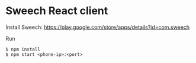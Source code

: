 # Sweech React client

Install Sweech: https://play.google.com/store/apps/details?id=com.sweech

Run
```
$ npm install
$ npm start <phone-ip>:<port>
```